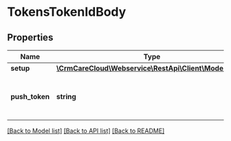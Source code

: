 # TokensTokenIdBody

## Properties
Name | Type | Description | Notes
------------ | ------------- | ------------- | -------------
**setup** | [**\CrmCareCloud\Webservice\RestApi\Client\Model\Setup**](Setup.md) |  | 
**push_token** | **string** | Push notification token (Apple or Google). | [optional] 

[[Back to Model list]](../../README.md#documentation-for-models) [[Back to API list]](../../README.md#documentation-for-api-endpoints) [[Back to README]](../../README.md)

